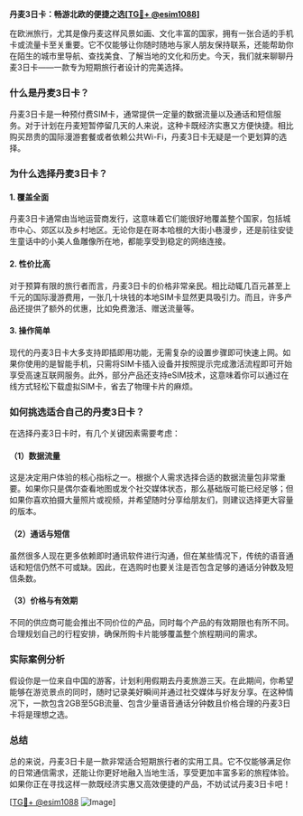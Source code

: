 **丹麦3日卡：畅游北欧的便捷之选[[TG💪+ @esim1088](https://t.me/s/esim1088)]**

在欧洲旅行，尤其是像丹麦这样风景如画、文化丰富的国家，拥有一张合适的手机卡或流量卡至关重要。它不仅能够让你随时随地与家人朋友保持联系，还能帮助你在陌生的城市里导航、查找美食、了解当地的文化和历史。今天，我们就来聊聊丹麦3日卡——一款专为短期旅行者设计的完美选择。

### 什么是丹麦3日卡？

丹麦3日卡是一种预付费SIM卡，通常提供一定量的数据流量以及通话和短信服务。对于计划在丹麦短暂停留几天的人来说，这种卡既经济实惠又方便快捷。相比购买昂贵的国际漫游套餐或者依赖公共Wi-Fi，丹麦3日卡无疑是一个更划算的选择。

### 为什么选择丹麦3日卡？

#### 1. **覆盖全面**
丹麦3日卡通常由当地运营商发行，这意味着它们能很好地覆盖整个国家，包括城市中心、郊区以及乡村地区。无论你是在哥本哈根的大街小巷漫步，还是前往安徒生童话中的小美人鱼雕像所在地，都能享受到稳定的网络连接。

#### 2. **性价比高**
对于预算有限的旅行者而言，丹麦3日卡的价格非常亲民。相比动辄几百元甚至上千元的国际漫游费用，一张几十块钱的本地SIM卡显然更具吸引力。而且，许多产品还提供了额外的优惠，比如免费激活、赠送流量等。

#### 3. **操作简单**
现代的丹麦3日卡大多支持即插即用功能，无需复杂的设置步骤即可快速上网。如果你使用的是智能手机，只需将SIM卡插入设备并按照提示完成激活流程即可开始享受高速互联网服务。此外，部分产品还支持eSIM技术，这意味着你可以通过在线方式轻松下载虚拟SIM卡，省去了物理卡片的麻烦。

### 如何挑选适合自己的丹麦3日卡？

在选择丹麦3日卡时，有几个关键因素需要考虑：

#### （1）数据流量
这是决定用户体验的核心指标之一。根据个人需求选择合适的数据流量包非常重要。如果你只是偶尔查看地图或发个社交媒体状态，那么基础版可能已经足够；但如果你喜欢拍摄大量照片或视频，并希望随时分享给朋友们，则建议选择更大容量的版本。

#### （2）通话与短信
虽然很多人现在更多依赖即时通讯软件进行沟通，但在某些情况下，传统的语音通话和短信仍然不可或缺。因此，在选购时也要关注是否包含足够的通话分钟数及短信条数。

#### （3）价格与有效期
不同的供应商可能会推出不同价位的产品，同时每个产品的有效期限也有所不同。合理规划自己的行程安排，确保所购卡片能够覆盖整个旅程期间的需求。

### 实际案例分析

假设你是一位来自中国的游客，计划利用假期去丹麦旅游三天。在此期间，你希望能够在游览景点的同时，随时记录美好瞬间并通过社交媒体与好友分享。在这种情况下，一款包含2GB至5GB流量、包含少量语音通话分钟数且价格合理的丹麦3日卡将是理想之选。

### 总结

总的来说，丹麦3日卡是一款非常适合短期旅行者的实用工具。它不仅能够满足你的日常通信需求，还能让你更好地融入当地生活，享受更加丰富多彩的旅程体验。如果你正在寻找这样一款既经济实惠又高效便捷的产品，不妨试试丹麦3日卡吧！

[[TG💪+ @esim1088](https://t.me/s/esim1088) ![Image](https://i.postimg.cc/4NQfJmqS/Snipaste-2025-05-13-00-14-12.png)]